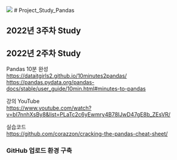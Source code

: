 <img src="https://upload.wikimedia.org/wikipedia/commons/thumb/e/ed/Pandas_logo.svg/1280px-Pandas_logo.svg.png">
# Project_Study_Pandas

## 2022년 3주차 Study


## 2022년 2주차 Study

Pandas 10분 완성 \
https://dataitgirls2.github.io/10minutes2pandas/ \
https://pandas.pydata.org/pandas-docs/stable/user_guide/10min.html#minutes-to-pandas

강의 YouTube \
https://www.youtube.com/watch?v=bI7nnhXsBy8&list=PLaTc2c6yEwmry4B78IJwD47gE8b_ZEsVR/ 

실습코드 \
https://github.com/corazzon/cracking-the-pandas-cheat-sheet/ 

### GitHub 업로드 환경 구축 
